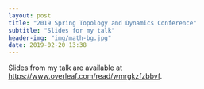 ```yaml
---
layout: post
title: "2019 Spring Topology and Dynamics Conference"
subtitle: "Slides for my talk"
header-img: "img/math-bg.jpg"
date: 2019-02-20 13:38
---
```


Slides from my talk are available at
<https://www.overleaf.com/read/wmrgkzfzbbvf>. 

